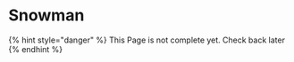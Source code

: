 # Snowman

{% hint style="danger" %}
This Page is not complete yet. Check back later
{% endhint %}

